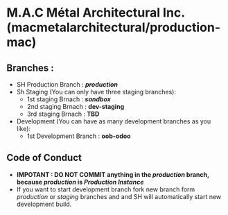 #   M.A.C Métal Architectural Inc. (macmetalarchitectural/production-mac)

## Branches :
- SH Production Branch  : **_production_**
- Sh Staging  (You can only have three staging branches):
   - 1st staging Brnach :  **_sandbox_**
   - 2nd staging Brnach :  **dev-staging**
   - 3rd staging Brnach :  **TBD**
- Development (You can have as many development branches as you like): 
   - 1st Development Branch : **oob-odoo**
   
## Code of Conduct
- **IMPOTANT : DO NOT COMMIT anything in the _production_ branch, because _production_ is _Production Instance_**
- If you want to start development branch fork new branch form _production_ or _staging_ branches and and SH will automatically start new development build. 

